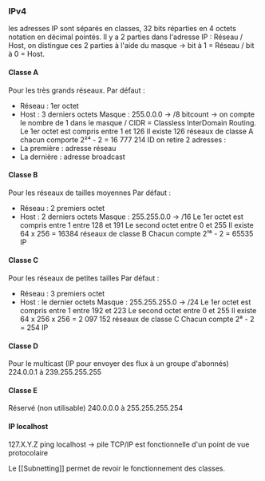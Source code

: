 ### IPv4
les adresses IP sont séparés en classes, 32 bits réparties en 4 octets notation en décimal pointés. Il y a 2 parties dans l'adresse IP : Réseau / Host, on distingue ces 2 parties à l'aide du masque -> bit à 1 = Réseau / bit à 0 = Host.

#### Classe A
Pour les très grands réseaux.
Par défaut : 
- Réseau : 1er octet
- Host : 3 derniers octets
Masque : 255.0.0.0 -> /8 bitcount -> on compte le nombre de 1 dans le masque / CIDR = Classless InterDomain Routing.
Le 1er octet est compris entre 1 et 126
Il existe 126 réseaux de classe A chacun comporte 2²⁴ - 2 = 16 777 214 ID
on retire 2 adresses :
- La première : adresse réseau
- La dernière : adresse broadcast
#### Classe B
Pour les réseaux de tailles moyennes
Par défaut : 
- Réseau : 2 premiers octet
- Host : 2 derniers octets
Masque : 255.255.0.0 -> /16
Le 1er octet est compris entre 1 entre 128 et 191
Le second octet entre 0 et 255
Il existe 64 x 256 = 16384 réseaux de classe B
Chacun compte 2¹⁶ - 2 = 65535 IP

#### Classe C
Pour les réseaux de petites tailles
Par défaut : 
- Réseau : 3 premiers octet
- Host : le dernier octets
Masque : 255.255.255.0 -> /24
Le 1er octet est compris entre 1 entre 192 et 223
Le second octet entre 0 et 255
Il existe 64 x 256 x 256 = 2 097 152 réseaux de classe C
Chacun compte 2⁸ - 2 = 254 IP

#### Classe D
Pour le multicast (IP pour envoyer des flux à un groupe d'abonnés)
224.0.0.1 à 239.255.255.255

#### Classe E
Réservé (non utilisable)
240.0.0.0 à 255.255.255.254

#### IP localhost
127.X.Y.Z
ping localhost -> pile TCP/IP est fonctionnelle d'un point de vue protocolaire

Le [[Subnetting]] permet de revoir le fonctionnement des classes.